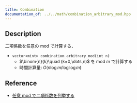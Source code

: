 ```yaml
---
title: Combination
documentation_of: ../../math/combination_arbitrary_mod.hpp
---
```


## Description

二項係数を任意の mod で計算する．

- `vector<mint> combination_arbitrary_mod(int n)`
    - $\binom{n}{k}\quad (k=0,\dots,n)$ を mod $m$ で計算する
    - 時間計算量: $O(n\log m / \log\log m)$

## Reference

- [任意 mod で二項係数を列挙する](https://qiita.com/suisen_cp/items/d0ab7e728b98bbec818f)